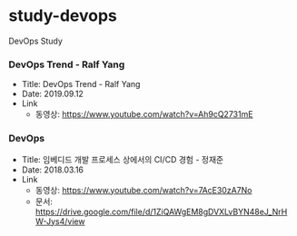 # study-devops
DevOps Study

### DevOps Trend - Ralf Yang
- Title: DevOps Trend - Ralf Yang
- Date: 2019.09.12
- Link
  - 동영상: https://www.youtube.com/watch?v=Ah9cQ2731mE



### DevOps
- Title: 임베디드 개발 프로세스 상에서의 CI/CD 경험 - 정재준
- Date: 2018.03.16
- Link
  - 동영상: https://www.youtube.com/watch?v=7AcE30zA7No
  - 문서: https://drive.google.com/file/d/1ZiQAWgEM8gDVXLvBYN48eJ_NrHW-Jys4/view
